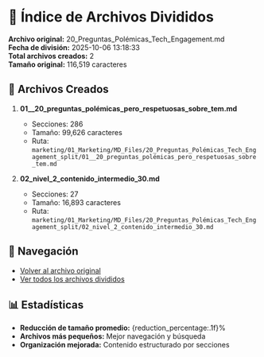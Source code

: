 # 📁 Índice de Archivos Divididos

**Archivo original:** 20_Preguntas_Polémicas_Tech_Engagement.md  
**Fecha de división:** 2025-10-06 13:18:33  
**Total archivos creados:** 2  
**Tamaño original:** 116,519 caracteres  

## 📄 Archivos Creados

1. **01__20_preguntas_polémicas_pero_respetuosas_sobre_tem.md**
   - Secciones: 286
   - Tamaño: 99,626 caracteres
   - Ruta: `marketing/01_Marketing/MD_Files/20_Preguntas_Polémicas_Tech_Engagement_split/01__20_preguntas_polémicas_pero_respetuosas_sobre_tem.md`

2. **02_nivel_2_contenido_intermedio_30.md**
   - Secciones: 27
   - Tamaño: 16,893 caracteres
   - Ruta: `marketing/01_Marketing/MD_Files/20_Preguntas_Polémicas_Tech_Engagement_split/02_nivel_2_contenido_intermedio_30.md`


## 🔗 Navegación

- [Volver al archivo original](../20_Preguntas_Polémicas_Tech_Engagement.md)
- [Ver todos los archivos divididos](./)

## 📊 Estadísticas

- **Reducción de tamaño promedio:** {reduction_percentage:.1f}%
- **Archivos más pequeños:** Mejor navegación y búsqueda
- **Organización mejorada:** Contenido estructurado por secciones
